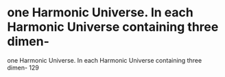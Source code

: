 # one Harmonic Universe. In each Harmonic Universe containing three dimen-

one Harmonic Universe. In each Harmonic Universe containing three dimen-
129